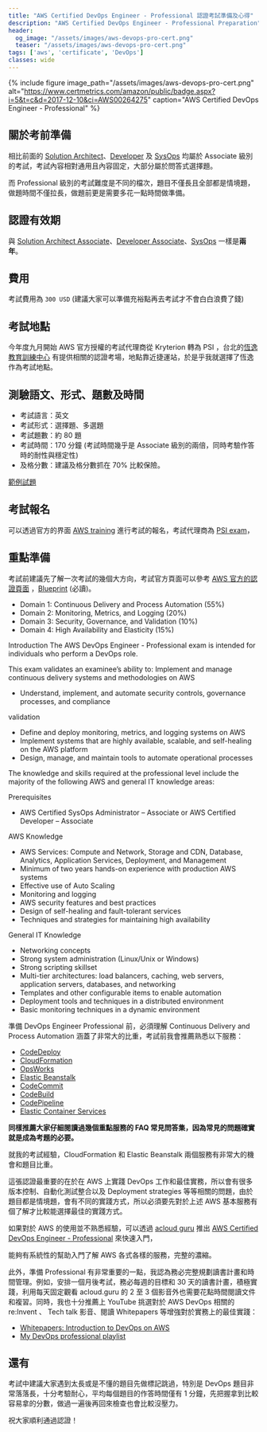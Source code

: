 ```yaml
---
title: "AWS Certified DevOps Engineer - Professional 認證考試準備及心得"
description: "AWS Certified DevOps Engineer - Professional Preparation"
header:
  og_image: "/assets/images/aws-devops-pro-cert.png"
  teaser: "/assets/images/aws-devops-pro-cert.png"
tags: ['aws', 'certificate', 'DevOps']
classes: wide
---
```


{% include figure image_path="/assets/images/aws-devops-pro-cert.png" alt="https://www.certmetrics.com/amazon/public/badge.aspx?i=5&t=c&d=2017-12-10&ci=AWS00264275" caption="AWS Certified DevOps Engineer - Professional" %}

## 關於考前準備

相比前面的 [Solution Architect][aws-saa]、[Developer][aws-da] 及 [SysOps][aws-sysops] 均屬於 Associate 級別的考試，考試內容相對通用且內容固定，大部分屬於問答式選擇題。

而 Professional 級別的考試難度是不同的檔次，題目不僅長且全部都是情境題，做題時間不僅拉長，做題前更是需要多花一點時間做準備。

## 認證有效期

與 [Solution Architect Associate][aws-saa]、[Developer Associate][aws-da]、[SysOps][aws-sysops] 一樣是**兩年**。


## 費用

考試費用為 `300 USD` (建議大家可以準備充裕點再去考試才不會白白浪費了錢)

## 考試地點

今年度九月開始 AWS 官方授權的考試代理商從 Kryterion 轉為 PSI ，台北的[恆逸教育訓練中心][map] 有提供相關的認證考場，地點靠近捷運站，於是乎我就選擇了恆逸作為考試地點。

## 測驗語文、形式、題數及時間

- 考試語言：英文
- 考試形式：選擇題、多選題
- 考試題數：約 80 題
- 考試時間：170 分鐘 (考試時間幾乎是 Associate 級別的兩倍，同時考驗作答時的耐性與穩定性)
- 及格分數：建議及格分數抓在 70% 比較保險。

[範例試題][example-exam]

## 考試報名

可以透過官方的界面 [AWS training](https://www.aws.training/) 進行考試的報名，考試代理商為 [PSI exam](https://candidate.psiexams.com/)，


## 重點準備

考試前建議先了解一次考試的幾個大方向，考試官方頁面可以參考 [AWS 官方的認證頁面][aws-devops-introduction] ，[Blueprint][aws-devops-blueprint] (必讀)。

- Domain 1: Continuous Delivery and Process Automation (55%)
- Domain 2: Monitoring, Metrics, and Logging (20%)
- Domain 3: Security, Governance, and Validation (10%)
- Domain 4: High Availability and Elasticity (15%)

Introduction
The AWS DevOps Engineer - Professional exam is intended for individuals who perform a DevOps role.

This exam validates an examinee’s ability to:
Implement and manage continuous delivery systems and methodologies on AWS
- Understand, implement, and automate security controls, governance processes, and compliance

validation
- Define and deploy monitoring, metrics, and logging systems on AWS
- Implement systems that are highly available, scalable, and self-healing on the AWS platform
- Design, manage, and maintain tools to automate operational processes

The knowledge and skills required at the professional level include the majority of the following AWS and
general IT knowledge areas:

Prerequisites
- AWS Certified SysOps Administrator – Associate or AWS Certified Developer – Associate

AWS Knowledge
- AWS Services: Compute and Network, Storage and CDN, Database, Analytics, Application
Services, Deployment, and Management
- Minimum of two years hands-on experience with production AWS systems
- Effective use of Auto Scaling
- Monitoring and logging
- AWS security features and best practices
- Design of self-healing and fault-tolerant services
- Techniques and strategies for maintaining high availability

General IT Knowledge
- Networking concepts
- Strong system administration (Linux/Unix or Windows)
- Strong scripting skillset
- Multi-tier architectures: load balancers, caching, web servers, application servers, databases, and
networking
- Templates and other configurable items to enable automation
- Deployment tools and techniques in a distributed environment
- Basic monitoring techniques in a dynamic environment

準備 DevOps Engineer Professional 前，必須理解 Continuous Delivery and Process Automation 涵蓋了非常大的比重，考試前我會推薦熟悉以下服務：

- [CodeDeploy](https://aws.amazon.com/tw/codedeploy/)
- [CloudFormation](https://aws.amazon.com/tw/cloudformation/)
- [OpsWorks](https://aws.amazon.com/tw/opsworks/)
- [Elastic Beanstalk](https://aws.amazon.com/tw/elasticbeanstalk/)
- [CodeCommit](https://aws.amazon.com/tw/codecommit/)
- [CodeBuild](https://aws.amazon.com/tw/codebuild/)
- [CodePipeline](https://aws.amazon.com/tw/codepipeline/)
- [Elastic Container Services](https://aws.amazon.com/tw/ecs/)

**同樣推薦大家仔細閱讀過幾個重點服務的 FAQ 常見問答集，因為常見的問題確實就是成為考題的必要。**

就我的考試經驗，CloudFormation 和 Elastic Beanstalk 兩個服務有非常大的機會和題目比重。

這張認證最重要的在於在 AWS 上實踐 DevOps 工作和最佳實務，所以會有很多版本控制、自動化測試整合以及 Deployment strategies 等等相關的問題，由於題目都是情境題，會有不同的實踐方式，所以必須要先對於上述 AWS 基本服務有個了解才比較能選擇最佳的實踐方式。

如果對於 AWS 的使用並不熟悉經驗，可以透過 [acloud guru][acloud-guru] 推出 [AWS Certified DevOps Engineer - Professional][acloud-guru-devops] 來快速入門，

能夠有系統性的幫助入門了解 AWS 各式各樣的服務，完整的濃縮。

此外，準備 Professional 有非常重要的一點，我認為務必完整規劃讀書計畫和時間管理。例如，安排一個月後考試，務必每週的目標和 30 天的讀書計畫，積極實踐，利用每天固定觀看 acloud.guru 的 2 至 3 個影音外也需要花點時間閱讀文件和複習。同時，我也十分推薦上 YouTube 挑選對於 AWS DevOps 相關的 re:Invent 、 Tech talk 影音、閱讀 Whitepapers 等增強對於實務上的最佳實踐：

- [Whitepapers: Introduction to DevOps on AWS](https://aws.amazon.com/tw/whitepapers/introduction-to-devops-on-aws/)
- [My DevOps professional playlist](https://www.youtube.com/playlist?list=PL0v-DPRZ8f3a4_JUeTcnBaDThm1iMxpi6)

## 還有

考試中建議大家遇到太長或是不懂的題目先做標記跳過，特別是 DevOps 題目非常落落長，十分考驗耐心，平均每個題目的作答時間僅有 1 分鐘，先把握拿到比較容易拿的分數，做過一遍後再回來檢查也會比較沒壓力。

祝大家順利通過認證！


[aws-saa]: /posts/aws-certified-solution-architect-associate-preparation
[aws-da]: /posts/aws-developer-associate-preparation
[aws-sysops]: /posts/aws-sysops-administrtor-associate-preparation

[aws-devops-introduction]: https://aws.amazon.com/tw/certification/certified-sysops-admin-associate/
[aws-devops-blueprint]: http://awstrainingandcertification.s3.amazonaws.com/production/AWS_certified_sysops_associate_blueprint.pdf
[map]: https://goo.gl/maps/FwvXMZpu7JL2
[example-exam]: https://d1.awsstatic.com/training-and-certification/docs/AWS_certified_DevOps_Engineer_Professional_SampleExam.pdf
[acloud-guru]: https://acloud.guru/
[acloud-guru-devops]: https://acloud.guru/learn/aws-certified-devops-engineer-professional
